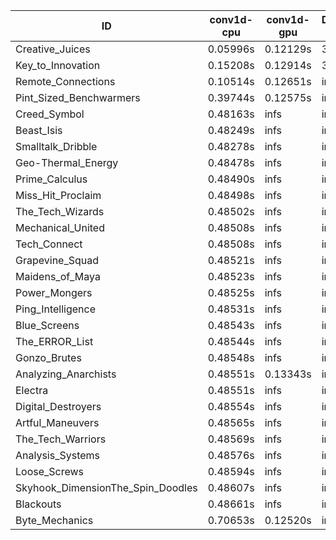 |ID|conv1d-cpu|conv1d-gpu|DWSPConv2D-gpu|gemm-gpu|avg|
|-|-|-|-|-|-|
|Creative_Juices|0.05996s|0.12129s|3.13914s|1.92758s|1.31199s|
|Key_to_Innovation|0.15208s|0.12914s|3.37885s|2.69444s|1.58863s|
|Remote_Connections|0.10514s|0.12651s|infs|4.64396s|infs|
|Pint_Sized_Benchwarmers|0.39744s|0.12575s|infs|4.65172s|infs|
|Creed_Symbol|0.48163s|infs|infs|4.62415s|infs|
|Beast_Isis|0.48249s|infs|infs|4.63222s|infs|
|Smalltalk_Dribble|0.48278s|infs|infs|4.62237s|infs|
|Geo-Thermal_Energy|0.48478s|infs|infs|4.64235s|infs|
|Prime_Calculus|0.48490s|infs|infs|4.64281s|infs|
|Miss_Hit_Proclaim|0.48498s|infs|infs|4.62924s|infs|
|The_Tech_Wizards|0.48502s|infs|infs|4.65155s|infs|
|Mechanical_United|0.48508s|infs|infs|4.65735s|infs|
|Tech_Connect|0.48508s|infs|infs|4.66010s|infs|
|Grapevine_Squad|0.48521s|infs|infs|4.64070s|infs|
|Maidens_of_Maya|0.48523s|infs|infs|4.65743s|infs|
|Power_Mongers|0.48525s|infs|infs|4.65722s|infs|
|Ping_Intelligence|0.48531s|infs|infs|4.65965s|infs|
|Blue_Screens|0.48543s|infs|infs|4.65777s|infs|
|The_ERROR_List|0.48544s|infs|infs|4.63833s|infs|
|Gonzo_Brutes|0.48548s|infs|infs|4.64726s|infs|
|Analyzing_Anarchists|0.48551s|0.13343s|infs|4.65879s|infs|
|Electra|0.48551s|infs|infs|4.64930s|infs|
|Digital_Destroyers|0.48554s|infs|infs|4.65593s|infs|
|Artful_Maneuvers|0.48565s|infs|infs|4.65111s|infs|
|The_Tech_Warriors|0.48569s|infs|infs|4.67699s|infs|
|Analysis_Systems|0.48576s|infs|infs|4.65301s|infs|
|Loose_Screws|0.48594s|infs|infs|4.63489s|infs|
|Skyhook_DimensionThe_Spin_Doodles|0.48607s|infs|infs|4.64923s|infs|
|Blackouts|0.48661s|infs|infs|4.63416s|infs|
|Byte_Mechanics|0.70653s|0.12520s|infs|4.63390s|infs|
